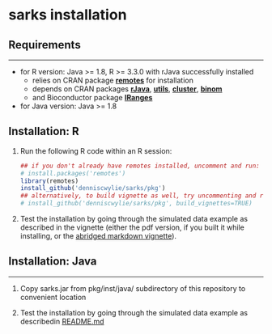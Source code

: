 # sarks installation

## Requirements
---------------
- for R version: Java >= 1.8, R >= 3.3.0 with rJava successfully installed
  - relies on CRAN package
    [**remotes**](https://cran.r-project.org/web/packages/remotes/index.html)
    for installation
  - depends on CRAN packages
    [**rJava**](https://cran.r-project.org/web/packages/rJava/index.html),
    [**utils**](https://www.rdocumentation.org/packages/utils/versions/3.6.2),
    [**cluster**](https://cran.r-project.org/web/packages/cluster/index.html),
    [**binom**](https://cran.r-project.org/web/packages/binom/index.html)
  - and Bioconductor package
    [**IRanges**](https://bioconductor.org/packages/release/bioc/html/IRanges.html)
- for Java version: Java >= 1.8

## Installation: R

1. Run the following R code within an R session:
   ```R
   ## if you don't already have remotes installed, uncomment and run:
   # install.packages('remotes')
   library(remotes)
   install_github('denniscwylie/sarks/pkg')
   ## alternatively, to build vignette as well, try uncommenting and running:
   # install_github('denniscwylie/sarks/pkg', build_vignettes=TRUE)
   
   ```

2. Test the installation by going through the simulated data example
   as described in the vignette (either the pdf version, if you built it
   while installing, or the [abridged markdown vignette](sarks_vignette.md)).

## Installation: Java
---------------

1. Copy sarks.jar from pkg/inst/java/ subdirectory of this repository
   to convenient location
   
2. Test the installation by going through the simulated data example
   as describedin [README.md](README.md)
   
